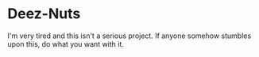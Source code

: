 # Deez-Nuts
I'm very tired and this isn't a serious project. If anyone somehow stumbles upon this, do what you want with it.
